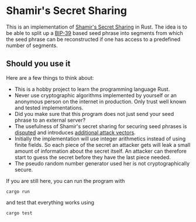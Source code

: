 # Shamir's Secret Sharing

This is an implementation of [Shamir's Secret Sharing](https://en.wikipedia.org/wiki/Shamir's_Secret_Sharing) in Rust. The idea is to be able to split up a [BIP-39](https://github.com/bitcoin/bips/blob/master/bip-0039.mediawiki) based seed phrase into segments from which the seed phrase can be reconstructed if one has access to a predefined number of segments.


## Should you use it

Here are a few things to think about:
* This is a hobby project to learn the programming language Rust.
* Never use cryptographic algorithms implemented by yourself or an anonymous person on the internet in production. Only trust well known and tested implementations.
* Did you make sure that this program does not just send your seed phrase to an external server?
* The usefulness of Shamir's secret sharing for securing seed phrases is [disputed](https://en.bitcoin.it/wiki/Shamir_Secret_Snakeoil) and introduces [additional attack vectors](https://blog.keys.casa/shamirs-secret-sharing-security-shortcomings/).
* Initially the implementation will use integer arithmetics instead of using finite fields. So each piece of the secret an attacker gets will leak a small amount of information about the secret itself. An attacker can therefore start to guess the secret before they have the last piece needed.
* The pseudo random number generator used her is not cryptographically secure.

If you are still here, you can run the program with
```
cargo run
```
and test that everything works using
```
cargo test
```

